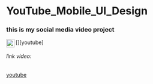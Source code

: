 # YouTube_Mobile_UI_Design

### this is my social media video project

[<img align="left" alt="sasakiroo | Youtube" width="22px" src="https://cdn.jsdelivr.net/npm/simple-icons@v3/icons/youtube.svg" />][youtube]

###### link video:
[youtube](https://youtube.com/shorts/4QukrFyZNj0?feature=share)
